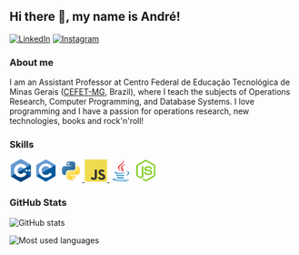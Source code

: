 ## Hi there 👋, my name is André!
[![LinkedIn](https://img.shields.io/badge/LinkedIn-0077B5?style=for-the-badge&logo=linkedin&logoColor=white)](https://www.linkedin.com/in/andremaravilha/)
[![Instagram](https://img.shields.io/badge/Instagram-E4405F?style=for-the-badge&logo=instagram&logoColor=white)](https://www.instagram.com/andrelmaravilha/)

### About me
I am an Assistant Professor at Centro Federal de Educação Tecnológica de Minas Gerais ([CEFET-MG](https://www.cefetmg.br/), Brazil), where I teach the subjects of Operations Research, Computer Programming, and Database Systems. I love programming and I have a passion for operations research, new technologies, books and rock'n'roll!

### Skills
<a href="https://isocpp.org/" target="_blank"><img src="https://raw.githubusercontent.com/devicons/devicon/master/icons/cplusplus/cplusplus-original.svg" alt="C Programming Language" width="40" height="40"/></a> 
<a href="https://www.cprogramming.com/" target="_blank"><img src="https://raw.githubusercontent.com/devicons/devicon/master/icons/c/c-original.svg" alt="C++ Programming Language" width="40" height="40"/></a> 
<a href="https://www.python.org" target="_blank"> <img src="https://raw.githubusercontent.com/devicons/devicon/master/icons/python/python-original.svg" alt="Python" width="40" height="40"/> </a> 
<a href="https://developer.mozilla.org/en-US/docs/Web/JavaScript" target="_blank"> <img src="https://raw.githubusercontent.com/devicons/devicon/master/icons/javascript/javascript-original.svg" alt="JavaScript" width="40" height="40"/> </a> 
<a href="https://www.java.com" target="_blank"><img src="https://raw.githubusercontent.com/devicons/devicon/master/icons/java/java-original.svg" alt="Java" width="40" height="40"/></a> 
<a href="https://nodejs.org" target="_blank"><img src="https://raw.githubusercontent.com/devicons/devicon/master/icons/nodejs/nodejs-original.svg" alt="Node.js" width="40" height="40"/></a> 

### GitHub Stats

![GitHub stats](https://github-readme-stats.vercel.app/api?username=andremaravilha&show_icons=true&theme=default)

![Most used languages](https://github-readme-stats.vercel.app/api/top-langs/?username=andremaravilha&hide=html,postscript&layout=compact&theme=default)
